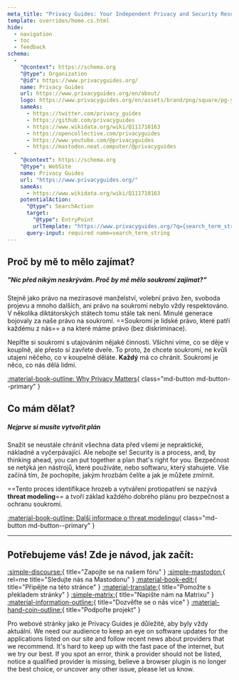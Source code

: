 ```yaml
---
meta_title: "Privacy Guides: Your Independent Privacy and Security Resource"
template: overrides/home.cs.html
hide:
  - navigation
  - toc
  - feedback
schema:
  - 
    "@context": https://schema.org
    "@type": Organization
    "@id": https://www.privacyguides.org/
    name: Privacy Guides
    url: https://www.privacyguides.org/en/about/
    logo: https://www.privacyguides.org/en/assets/brand/png/square/pg-yellow.png
    sameAs:
      - https://twitter.com/privacy_guides
      - https://github.com/privacyguides
      - https://www.wikidata.org/wiki/Q111710163
      - https://opencollective.com/privacyguides
      - https://www.youtube.com/@privacyguides
      - https://mastodon.neat.computer/@privacyguides
  - 
    "@context": https://schema.org
    "@type": WebSite
    name: Privacy Guides
    url: "https://www.privacyguides.org/"
    sameAs:
      - https://www.wikidata.org/wiki/Q111710163
    potentialAction:
      "@type": SearchAction
      target:
        "@type": EntryPoint
        urlTemplate: "https://www.privacyguides.org/?q={search_term_string}"
      query-input: required name=search_term_string
---
```


<!-- markdownlint-disable-next-line -->
## Proč by mě to mělo zajímat?

##### "Nic před nikým neskrývám. Proč by mě mělo soukromí zajímat?"

Stejně jako právo na mezirasové manželství, volební právo žen, svoboda projevu a mnoho dalších, ani právo na soukromí nebylo vždy respektováno. V několika diktátorských státech tomu stále tak není. Minulé generace bojovaly za naše právo na soukromí. ==Soukromí je lidské právo, které patří každému z nás== a na které máme právo (bez diskriminace).

Neplťte si soukromí s utajováním nějaké činnosti. Všichni víme, co se děje v kouplně, ale přesto si zavřete dveře. To proto, že chcete soukromí, ne kvůli utajení něčeho, co v koupelně děláte. **Každý** má co chránit. Soukromí je něco, co nás dělá lidmi.

[:material-book-outline: Why Privacy Matters](basics/why-privacy-matters.md){ class="md-button md-button--primary" }

## Co mám dělat?

##### Nejprve si musíte vytvořit plán

Snažit se neustále chránit všechna data před všemi je nepraktické, nákladné a vyčerpávající. Ale nebojte se! Security is a process, and, by thinking ahead, you can put together a plan that's right for you. Bezpečnost se netýká jen nástrojů, které používáte, nebo softwaru, který stahujete. Vše začíná tím, že pochopíte, jakým hrozbám čelíte a jak je můžete zmírnit.

==Tento proces identifikace hrozeb a vytváření protiopatření se nazývá **threat modeling**== a tvoří základ každého dobrého plánu pro bezpečnost a ochranu soukromí.

[:material-book-outline: Další informace o threat modelingu](basics/threat-modeling.md){ class="md-button md-button--primary" }

---

## Potřebujeme vás! Zde je návod, jak začít:

[:simple-discourse:](https://discuss.privacyguides.net/){ title="Zapojte se na našem fóru" }
[:simple-mastodon:](https://mastodon.neat.computer/@privacyguides){ rel=me title="Sledujte nás na Mastodonu" }
[:material-book-edit:](https://github.com/privacyguides/privacyguides.org){ title="Připějte na této stránce" }
[:material-translate:](https://matrix.to/#/#pg-i18n:aragon.sh){ title="Pomožte s překladem stránky" }
[:simple-matrix:](https://matrix.to/#/#privacyguides:matrix.org){ title="Napište nám na Matrixu" }
[:material-information-outline:](about/index.md){ title="Dozvěťte se o nás více" }
[:material-hand-coin-outline:](about/donate.md){ title="Podpořte projekt" }

Pro webové stránky jako je Privacy Guides je důležité, aby byly vždy aktuální. We need our audience to keep an eye on software updates for the applications listed on our site and follow recent news about providers that we recommend. It's hard to keep up with the fast pace of the internet, but we try our best. If you spot an error, think a provider should not be listed, notice a qualified provider is missing, believe a browser plugin is no longer the best choice, or uncover any other issue, please let us know.
